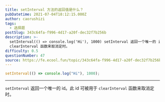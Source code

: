 ```yaml
---
title: setInterval 方法的返回值是什么？
pubDatetime: 2021-07-04T18:12:15.000Z
author: caorushizi
tags:
  - 选择题
postSlug: 343c64fa-f996-4d17-a20f-dec32f7b256b
description: >-
  setInterval(() => console.log('Hi'), 1000) setInterval 返回一个唯一的 id。此 id 可被用于
  clearInterval 函数来取消定时。
difficulty: 0.5
questionNumber: 47
source: https://fe.ecool.fun/topic/343c64fa-f996-4d17-a20f-dec32f7b256b
---
```


```javascript
setInterval(() => console.log("Hi"), 1000);
```

---

`setInterval` 返回一个唯一的 id。此 id 可被用于 `clearInterval` 函数来取消定时。
